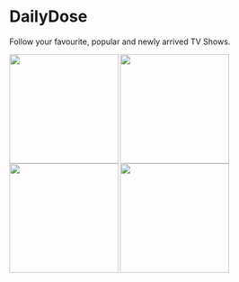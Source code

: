 # DailyDose
Follow your favourite, popular and newly arrived TV Shows.

<a href="http://i.imgur.com/LkSaDFO.png"><img src="http://i.imgur.com/LkSaDFO.png" align="left" width="194" ></a>
<a href="http://i.imgur.com/hA2o2jG.png"><img src="http://i.imgur.com/hA2o2jG.png" align="left" width="194" ></a>
<a href="http://i.imgur.com/8WQtpj3.png"><img src="http://i.imgur.com/8WQtpj3.png" align="left" width="194" ></a>
<a href="http://i.imgur.com/KL4hNnd.png"><img src="http://i.imgur.com/KL4hNnd.png" align="left" width="194" ></a>
